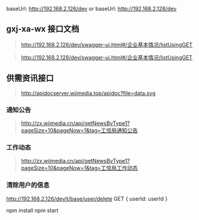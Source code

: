 baseUrl: http://192.168.2.126/dev
or
baseUrl: http://192.168.2.128/dev


## gxj-xa-wx 接口文档
> http://192.168.2.126/dev/swagger-ui.html#/企业基本情况/listUsingGET

> http://192.168.2.128/dev/swagger-ui.html#/企业基本情况/listUsingGET

## 供需资讯接口
> http://apidocserver.wiimedia.top/apidoc?file=data.svg
>
### 通知公告
> http://zx.wiimedia.cn/api/getNewsByType1?pageSize=10&pageNow=1&tag=工信局通知公告

### 工作动态
> http://zx.wiimedia.cn/api/getNewsByType1?pageSize=10&pageNow=1&tag=工信局工作动态

### 清除用户的信息
http://192.168.2.126/dev/t/base/user/delete
GET 
{
userId: userId
}



npm install
npm start